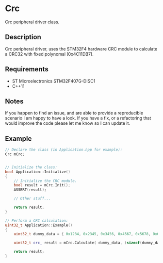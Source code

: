 
# Crc
Crc peripheral driver class.

## Description
Crc peripheral driver, uses the STM32F4 hardware CRC module to calculate a CRC32 with fixed polynomal (0x4C11DB7).

## Requirements
- ST Microelectronics STM32F407G-DISC1
- C++11

## Notes
If you happen to find an issue, and are able to provide a reproducible scenario I am happy to have a look. If you have a fix, or a refactoring that would improve the code please let me know so I can update it.

## Example
```cpp
// Declare the class (in Application.hpp for example):
Crc mCrc;


// Initialize the class:
bool Application::Initialize()
{
    // Initialize the CRC module.
    bool result = mCrc.Init();
    ASSERT(result);

    // Other stuff...

    return result;
}

// Perform a CRC calculation:
uint32_t Application::Example()
{
    uint32_t dummy_data = { 0x1234, 0x2345, 0x3456, 0x4567, 0x5678, 0x6789 };

    uint32_t crc_ result = mCrc.Calculate( dummy_data, (sizeof(dummy_data)/sizeof(dummy_data[0])) );

    return result;
}
```
